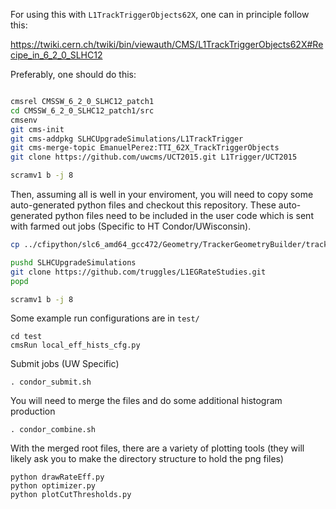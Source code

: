 For using this with `L1TrackTriggerObjects62X`, one can in principle follow this:

https://twiki.cern.ch/twiki/bin/viewauth/CMS/L1TrackTriggerObjects62X#Recipe_in_6_2_0_SLHC12

Preferably, one should do this:
```bash

cmsrel CMSSW_6_2_0_SLHC12_patch1
cd CMSSW_6_2_0_SLHC12_patch1/src
cmsenv
git cms-init
git cms-addpkg SLHCUpgradeSimulations/L1TrackTrigger
git cms-merge-topic EmanuelPerez:TTI_62X_TrackTriggerObjects
git clone https://github.com/uwcms/UCT2015.git L1Trigger/UCT2015

scramv1 b -j 8

```
Then, assuming all is well in your enviroment, you will need to copy some auto-generated python files and checkout this repository.  These auto-generated python files need to be included in the user code which is sent with farmed out jobs (Specific to HT Condor/UWisconsin).

```bash
cp ../cfipython/slc6_amd64_gcc472/Geometry/TrackerGeometryBuilder/tracker*.py Geometry/TrackerGeometryBuilder/python/ 

pushd SLHCUpgradeSimulations
git clone https://github.com/truggles/L1EGRateStudies.git
popd

scramv1 b -j 8
```

Some example run configurations are in `test/`

```
cd test
cmsRun local_eff_hists_cfg.py
```

Submit jobs (UW Specific)
```
. condor_submit.sh
```
You will need to merge the files and do some additional histogram production
```
. condor_combine.sh
```
With the merged root files, there are a variety of plotting tools (they will likely ask you to make the directory structure to hold the png files)
```
python drawRateEff.py
python optimizer.py
python plotCutThresholds.py
```



